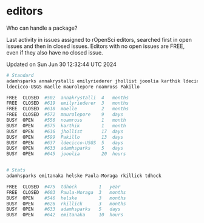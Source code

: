 # editors

Who can handle a package?

Last activity in issues assigned to rOpenSci editors, searched first in open
issues and then in closed issues. Editors with no open issues are FREE, even if
they also have no closed issue.


Updated on Sun Jun 30 12:32:44 UTC 2024

```bash
# Standard
adamhsparks annakrystalli emilyriederer jhollist jooolia karthik ldecicco
ldecicco-USGS maelle maurolepore noamross Pakillo

FREE  CLOSED  #502  annakrystalli  4   months
FREE  CLOSED  #619  emilyriederer  3   months
FREE  CLOSED  #618  maelle         2   months
FREE  CLOSED  #572  maurolepore    9   days
BUSY  OPEN    #556  noamross       1   month
BUSY  OPEN    #575  karthik        1   month
BUSY  OPEN    #636  jhollist       17  days
BUSY  OPEN    #599  Pakillo        13  days
BUSY  OPEN    #637  ldecicco-USGS  5   days
BUSY  OPEN    #633  adamhsparks    5   days
BUSY  OPEN    #645  jooolia        20  hours


# Stats
adamhsparks emitanaka helske Paula-Moraga rkillick tdhock

FREE  CLOSED  #475  tdhock        1   year
FREE  CLOSED  #603  Paula-Moraga  3   months
BUSY  OPEN    #546  helske        3   months
BUSY  OPEN    #626  rkillick      3   months
BUSY  OPEN    #633  adamhsparks   5   days
BUSY  OPEN    #642  emitanaka     10  hours
```
